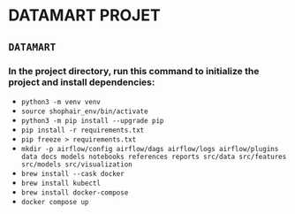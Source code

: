# DATAMART PROJET

## `DATAMART`

### In the project directory, run this command to initialize the project and install dependencies:

-   `python3 -m venv venv`
-   `source shophair_env/bin/activate`
-   `python3 -m pip install --upgrade pip`
-   `pip install -r requirements.txt`
-   `pip freeze > requirements.txt`
-   `mkdir -p airflow/config airflow/dags airflow/logs airflow/plugins data docs models notebooks references reports src/data src/features src/models src/visualization`
-   `brew install --cask docker`
-   `brew install kubectl`
-   `brew install docker-compose`
-   `docker compose up`
